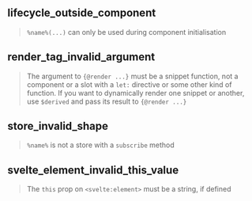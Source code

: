 ## lifecycle_outside_component

> `%name%(...)` can only be used during component initialisation

## render_tag_invalid_argument

> The argument to `{@render ...}` must be a snippet function, not a component or a slot with a `let:` directive or some other kind of function. If you want to dynamically render one snippet or another, use `$derived` and pass its result to `{@render ...}`

## store_invalid_shape

> `%name%` is not a store with a `subscribe` method

## svelte_element_invalid_this_value

> The `this` prop on `<svelte:element>` must be a string, if defined
